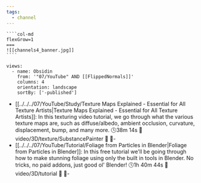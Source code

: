 ```yaml
---
tags:
  - channel
---
```

`````col
````col-md
flexGrow=1
===
![[channels4_banner.jpg]]
````
`````

```page-gallery
views:
  - name: Obsidin
    from: '"07/YouTube" AND [[FlippedNormals]]'
    columns: 4
    orientation: landscape
    sortBy: ['-published']
```
- [[../../../07/YouTube/Study/Texture Maps Explained -  Essential for All Texture Artists|Texture Maps Explained -  Essential for All Texture Artists]]:  In this texturing video tutorial, we go through what the various texture maps are, such as diffuse/albedo, ambient occlusion, curvature, displacement, bump, and many more. 🕓38m 14s 📍video/3D/texture/SubstancePainter 📝 📌\-
- [[../../../07/YouTube/Tutorial/Foliage from Particles in Blender|Foliage from Particles in Blender]]:  In this free tutorial we'll be going through how to make stunning foliage using only the built in tools in Blender. No tricks, no paid addons, just good ol' Blender! 🕓1h 40m 44s 📍video/3D/tutorial 📝 📌\-

